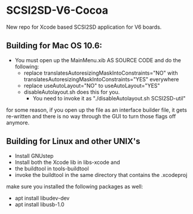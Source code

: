 # SCSI2SD-V6-Cocoa
New repo for Xcode based SCSI2SD application for V6 boards.

Building for Mac OS 10.6:
-
* You must open up the MainMenu.xib AS SOURCE CODE and do the following:
	* replace translatesAutoresizingMaskIntoConstraints="NO" with
	translatesAutoresizingMaskIntoConstraints="YES" everywhere
	* replace useAutoLayout="NO" to useAutoLayout="YES"
	* disableAutolayout.sh does this for you.  
	    * You need to invoke it as "./disableAutolayout.sh SCSI2SD-util"

for some reason, if you open up the file as an interface builder file, it gets re-written and there is no way through the GUI to turn those flags off anymore.

Building for Linux and other UNIX's
-
* Install GNUstep
* Install both the Xcode lib in libs-xcode and
* the buildtool in tools-buildtool
* invoke the buildtool in the same directory that contains the .xcodeproj

make sure you installed the following packages as well:

* apt install libudev-dev
* apt install libusb-1.0

